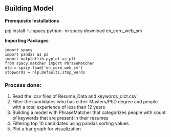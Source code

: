 ## Building Model

__Prerequisite Installations__

pip install -U spacy
python -m spacy download en_core_web_sm


__Importing Packages__

	import spacy
	import pandas as pd
	import matplotlib.pyplot as plt
	from spacy.matcher import PhraseMatcher
	nlp = spacy.load('en_core_web_sm')
	stopwords = nlp.Defaults.stop_words

### Process done:

 1. Read the .csv files of Resume_Data and keywords_dict.csv
 2. Filter the candidates who has either Masters/PhD degree and people with a total experience of less than 12 years
 3. Building a model with PhraseMatcher that categorizes people with count of keywords that are present in their resumes
 4. Filtering top 10 candidates using pandas sorting values
 5. Plot a bar graph for visualization
